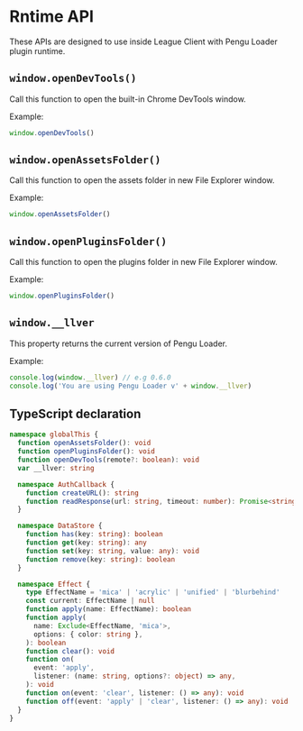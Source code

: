 # Rntime API

These APIs are designed to use inside League Client with Pengu Loader plugin
runtime.

## `window.openDevTools()`

<Badge type="tip" text="since v0.3" />

Call this function to open the built-in Chrome DevTools window.

Example:

```js
window.openDevTools()
```

## `window.openAssetsFolder()`

<Badge type="tip" text="since v1.0" />

Call this function to open the assets folder in new File Explorer window.

Example:

```js
window.openAssetsFolder()
```

## `window.openPluginsFolder()`

<Badge type="tip" text="since v1.0" />

Call this function to open the plugins folder in new File Explorer window.

Example:

```js
window.openPluginsFolder()
```

## `window.__llver`

<Badge type="tip" text="since v0.6" />

This property returns the current version of Pengu Loader.

Example:

```js
console.log(window.__llver) // e.g 0.6.0
console.log('You are using Pengu Loader v' + window.__llver)
```

## TypeScript declaration

```ts
namespace globalThis {
  function openAssetsFolder(): void
  function openPluginsFolder(): void
  function openDevTools(remote?: boolean): void
  var __llver: string

  namespace AuthCallback {
    function createURL(): string
    function readResponse(url: string, timeout: number): Promise<string | null>
  }

  namespace DataStore {
    function has(key: string): boolean
    function get(key: string): any
    function set(key: string, value: any): void
    function remove(key: string): boolean
  }

  namespace Effect {
    type EffectName = 'mica' | 'acrylic' | 'unified' | 'blurbehind'
    const current: EffectName | null
    function apply(name: EffectName): boolean
    function apply(
      name: Exclude<EffectName, 'mica'>,
      options: { color: string },
    ): boolean
    function clear(): void
    function on(
      event: 'apply',
      listener: (name: string, options?: object) => any,
    ): void
    function on(event: 'clear', listener: () => any): void
    function off(event: 'apply' | 'clear', listener: () => any): void
  }
}
```
